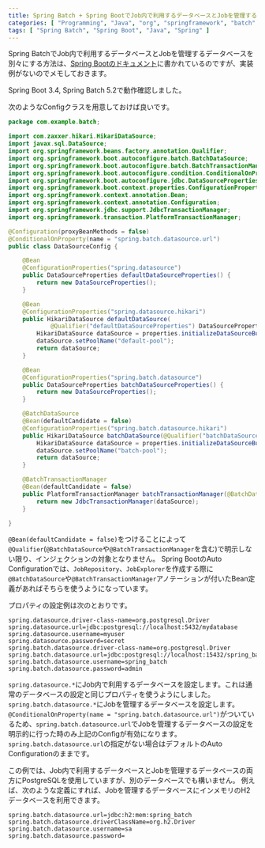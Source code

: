 ```yaml
---
title: Spring Batch + Spring BootでJob内で利用するデータベースとJobを管理するデータベースを別々にするメモ
categories: [ "Programming", "Java", "org", "springframework", "batch" ]
tags: [ "Spring Batch", "Spring Boot", "Java", "Spring" ]
---
```


Spring BatchでJob内で利用するデータベースとJobを管理するデータベースを別々にする方法は、[Spring Bootのドキュメント](https://docs.spring.io/spring-boot/docs/current/reference/html/howto.html#howto.batch.specifying-a-data-source)に書かれているのですが、実装例がないのでメモしておきます。

Spring Boot 3.4, Spring Batch 5.2で動作確認しました。

次のようなConfigクラスを用意しておけば良いです。

```java
package com.example.batch;

import com.zaxxer.hikari.HikariDataSource;
import javax.sql.DataSource;
import org.springframework.beans.factory.annotation.Qualifier;
import org.springframework.boot.autoconfigure.batch.BatchDataSource;
import org.springframework.boot.autoconfigure.batch.BatchTransactionManager;
import org.springframework.boot.autoconfigure.condition.ConditionalOnProperty;
import org.springframework.boot.autoconfigure.jdbc.DataSourceProperties;
import org.springframework.boot.context.properties.ConfigurationProperties;
import org.springframework.context.annotation.Bean;
import org.springframework.context.annotation.Configuration;
import org.springframework.jdbc.support.JdbcTransactionManager;
import org.springframework.transaction.PlatformTransactionManager;

@Configuration(proxyBeanMethods = false)
@ConditionalOnProperty(name = "spring.batch.datasource.url")
public class DataSourceConfig {

	@Bean
	@ConfigurationProperties("spring.datasource")
	public DataSourceProperties defaultDataSourceProperties() {
		return new DataSourceProperties();
	}

	@Bean
	@ConfigurationProperties("spring.datasource.hikari")
	public HikariDataSource defaultDataSource(
			@Qualifier("defaultDataSourceProperties") DataSourceProperties properties) {
		HikariDataSource dataSource = properties.initializeDataSourceBuilder().type(HikariDataSource.class).build();
		dataSource.setPoolName("default-pool");
		return dataSource;
	}

	@Bean
	@ConfigurationProperties("spring.batch.datasource")
	public DataSourceProperties batchDataSourceProperties() {
		return new DataSourceProperties();
	}

	@BatchDataSource
	@Bean(defaultCandidate = false)
	@ConfigurationProperties("spring.batch.datasource.hikari")
	public HikariDataSource batchDataSource(@Qualifier("batchDataSourceProperties") DataSourceProperties properties) {
		HikariDataSource dataSource = properties.initializeDataSourceBuilder().type(HikariDataSource.class).build();
		dataSource.setPoolName("batch-pool");
		return dataSource;
	}

	@BatchTransactionManager
	@Bean(defaultCandidate = false)
	public PlatformTransactionManager batchTransactionManager(@BatchDataSource DataSource dataSource) {
		return new JdbcTransactionManager(dataSource);
	}

}
```

`@Bean(defaultCandidate = false)`をつけることによって`@Qualifier`(`@BatchDataSource`や`@BatchTransactionManager`を含む)で明示しない限り、インジェクションの対象となりません。
Spring BootのAuto Configurationでは、`JobRepository`、`JobExplorer`を作成する際に`@BatchDataSource`や`@BatchTransactionManager`アノテーションが付いたBean定義があればそちらを使うようになっています。

プロパティの設定例は次のとおりです。

```properties
spring.datasource.driver-class-name=org.postgresql.Driver
spring.datasource.url=jdbc:postgresql://localhost:5432/mydatabase
spring.datasource.username=myuser
spring.datasource.password=secret
spring.batch.datasource.driver-class-name=org.postgresql.Driver
spring.batch.datasource.url=jdbc:postgresql://localhost:15432/spring_batch
spring.batch.datasource.username=spring_batch
spring.batch.datasource.password=admin
```

`spring.datasource.*`にJob内で利用するデータベースを設定します。これは通常のデータベースの設定と同じプロパティを使うようにしました。
`spring.batch.datasource.*`にJobを管理するデータベースを設定します。
`@ConditionalOnProperty(name = "spring.batch.datasource.url")`がついているため、`spring.batch.datasource.url`でJobを管理するデータベースの設定を明示的に行った時のみ上記のConfigが有効になります。
`spring.batch.datasource.url`の指定がない場合はデフォルトのAuto Configurationのままです。 

この例では、Job内で利用するデータベースとJobを管理するデータベースの両方にPostgreSQLを使用していますが、別のデータベースでも構いません。
例えば、次のような定義にすれば、Jobを管理するデータベースにインメモリのH2データベースを利用できます。

```properties
spring.batch.datasource.url=jdbc:h2:mem:spring_batch
spring.batch.datasource.driverClassName=org.h2.Driver
spring.batch.datasource.username=sa
spring.batch.datasource.password=
```